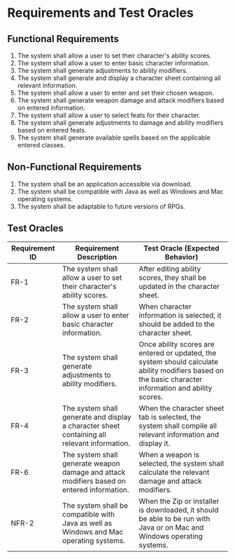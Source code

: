 # Requirements and Test Oracles

## Functional Requirements
1. The system shall allow a user to set their character's ability scores.
2. The system shall allow a user to enter basic character information.
3. The system shall generate adjustments to ability modifiers.
4. The system shall generate and display a character sheet containing all relevant information.
5. The system shall allow a user to enter and set their chosen weapon.
6. The system shall generate weapon damage and attack modifiers based on entered information.
7. The system shall allow a user to select feats for their character.
8. The system shall generate adjustments to damage and ability modifiers based on entered feats.
9. The system shall generate available spells based on the applicable entered classes.


## Non-Functional Requirements
1. The system shall be an application accessible via download.
2. The system shall be compatible with Java as well as Windows and Mac operating systems.
3. The system shall be adaptable to future versions of RPGs.


## Test Oracles

| Requirement ID | Requirement Description | Test Oracle (Expected Behavior) |
|-----------------------|-----------------------------------|---------------------------------------------|
| FR-1                   | The system shall allow a user to set their character's ability scores.| After editing ability scores, they shall be updated in the character sheet.|
| FR-2                   | The system shall allow a user to enter basic character information.| When character information is selected, it should be added to the character sheet.|
| FR-3                | The system shall generate adjustments to ability modifiers. | Once ability scores are entered or updated, the system should calculate ability modifiers based on the basic character information and ability scores. |
| FR-4                   | The system shall generate and display a character sheet containing all relevant information. | When the character sheet tab is selected, the system shall compile all relevant information and display it. |
| FR-6                   | The system shall generate weapon damage and attack modifiers based on entered information. | When a weapon is selected, the system shall calculate the relevant damage and attack modifiers. |
| NFR-2                   | The system shall be compatible with Java as well as Windows and Mac operating systems. | When the Zip or installer is downloaded, it should be able to be run with Java or on Mac and Windows operating systems.  |

